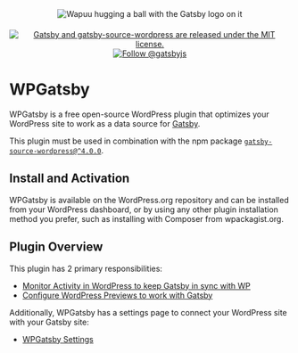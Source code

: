 <div align="center" style="margin-bottom: 20px;">
<img src="https://raw.githubusercontent.com/gatsbyjs/gatsby/master/packages/gatsby-source-wordpress/docs/assets/gatsby-wapuus.png" alt="Wapuu hugging a ball with the Gatsby logo on it" />
</div>

<p align="center">
  <a href="https://github.com/gatsbyjs/wp-gatsby/blob/master/license.txt">
    <img src="https://img.shields.io/badge/license-GPLv3-blue.svg" alt="Gatsby and gatsby-source-wordpress are released under the MIT license." />
  </a>
  <a href="https://twitter.com/intent/follow?screen_name=gatsbyjs">
    <img src="https://img.shields.io/twitter/follow/gatsbyjs.svg?label=Follow%20@gatsbyjs" alt="Follow @gatsbyjs" />
  </a>
</p>

# WPGatsby

WPGatsby is a free open-source WordPress plugin that optimizes your WordPress site to work as a data source for [Gatsby](https://www.gatsbyjs.com/docs/how-to/sourcing-data/sourcing-from-wordpress).

This plugin must be used in combination with the npm package [`gatsby-source-wordpress@^4.0.0`](https://www.npmjs.com/package/gatsby-source-wordpress).

## Install and Activation

WPGatsby is available on the WordPress.org repository and can be installed from your WordPress dashboard, or by using any other plugin installation method you prefer, such as installing with Composer from wpackagist.org.

## Plugin Overview

This plugin has 2 primary responsibilities:

- [Monitor Activity in WordPress to keep Gatsby in sync with WP](https://github.com/gatsbyjs/wp-gatsby/blob/master/docs/action-monitor.md)
- [Configure WordPress Previews to work with Gatsby](https://github.com/gatsbyjs/gatsby/blob/master/packages/gatsby-source-wordpress/docs/tutorials/configuring-wp-gatsby.md#setting-up-preview)

Additionally, WPGatsby has a settings page to connect your WordPress site with your Gatsby site:

- [WPGatsby Settings](https://github.com/gatsbyjs/gatsby/blob/master/packages/gatsby-source-wordpress/docs/tutorials/configuring-wp-gatsby.md)
